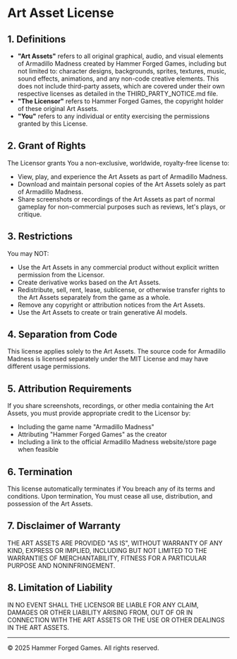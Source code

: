# Art Asset License

## 1. Definitions

- **"Art Assets"** refers to all original graphical, audio, and visual elements of Armadillo Madness created by Hammer Forged Games, including but not limited to: character designs, backgrounds, sprites, textures, music, sound effects, animations, and any non-code creative elements. This does not include third-party assets, which are covered under their own respective licenses as detailed in the THIRD_PARTY_NOTICE.md file.
- **"The Licensor"** refers to Hammer Forged Games, the copyright holder of these original Art Assets.
- **"You"** refers to any individual or entity exercising the permissions granted by this License.

## 2. Grant of Rights

The Licensor grants You a non-exclusive, worldwide, royalty-free license to:

- View, play, and experience the Art Assets as part of Armadillo Madness.
- Download and maintain personal copies of the Art Assets solely as part of Armadillo Madness.
- Share screenshots or recordings of the Art Assets as part of normal gameplay for non-commercial purposes such as reviews, let's plays, or critique.

## 3. Restrictions

You may NOT:

- Use the Art Assets in any commercial product without explicit written permission from the Licensor.
- Create derivative works based on the Art Assets.
- Redistribute, sell, rent, lease, sublicense, or otherwise transfer rights to the Art Assets separately from the game as a whole.
- Remove any copyright or attribution notices from the Art Assets.
- Use the Art Assets to create or train generative AI models.

## 4. Separation from Code

This license applies solely to the Art Assets. The source code for Armadillo Madness is licensed separately under the MIT License and may have different usage permissions.

## 5. Attribution Requirements

If you share screenshots, recordings, or other media containing the Art Assets, you must provide appropriate credit to the Licensor by:
- Including the game name "Armadillo Madness"
- Attributing "Hammer Forged Games" as the creator
- Including a link to the official Armadillo Madness website/store page when feasible

## 6. Termination

This license automatically terminates if You breach any of its terms and conditions. Upon termination, You must cease all use, distribution, and possession of the Art Assets.

## 7. Disclaimer of Warranty

THE ART ASSETS ARE PROVIDED "AS IS", WITHOUT WARRANTY OF ANY KIND, EXPRESS OR IMPLIED, INCLUDING BUT NOT LIMITED TO THE WARRANTIES OF MERCHANTABILITY, FITNESS FOR A PARTICULAR PURPOSE AND NONINFRINGEMENT.

## 8. Limitation of Liability

IN NO EVENT SHALL THE LICENSOR BE LIABLE FOR ANY CLAIM, DAMAGES OR OTHER LIABILITY ARISING FROM, OUT OF OR IN CONNECTION WITH THE ART ASSETS OR THE USE OR OTHER DEALINGS IN THE ART ASSETS.

---

© 2025 Hammer Forged Games. All rights reserved.
